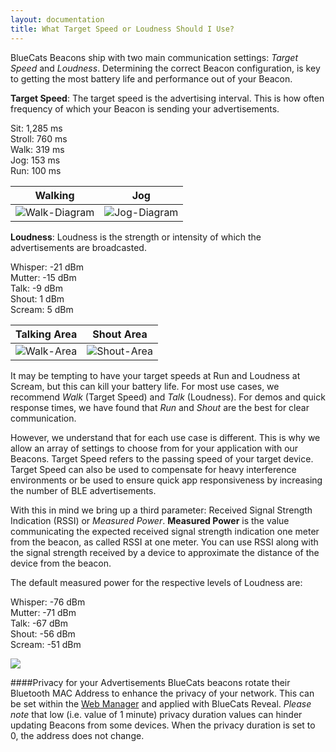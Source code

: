 ```yaml
---
layout: documentation
title: What Target Speed or Loudness Should I Use?
---
```


BlueCats Beacons ship with two main communication settings: *Target Speed* and *Loudness*. Determining the correct Beacon configuration, is key to getting the most battery life and performance out of your Beacon.

**Target Speed**: The target speed is the advertising interval. This is how often frequency of which your Beacon is sending your advertisements.

Sit: 1,285 ms  
Stroll: 760 ms  
Walk: 319 ms   
Jog: 153 ms  
Run: 100 ms

Walking                    |  Jog
:-------------------------:|:-------------------------:
![Walk-Diagram](https://s3-us-west-1.amazonaws.com/github-photos/DeveloperDocs/TargetSpeedOrLoudness/Walk-Diagram.gif)  |  ![Jog-Diagram](https://s3-us-west-1.amazonaws.com/github-photos/DeveloperDocs/TargetSpeedOrLoudness/Jog-Diagram.gif)



**Loudness**: Loudness is the strength or intensity of which the advertisements are broadcasted. 

Whisper: -21 dBm  
Mutter: -15 dBm  
Talk: -9 dBm  
Shout: 1 dBm  
Scream: 5 dBm

Talking Area               |  Shout Area
:-------------------------:|:-------------------------:
![Walk-Area](https://s3-us-west-1.amazonaws.com/github-photos/DeveloperDocs/TargetSpeedOrLoudness/Talk-Area.png)  |  ![Shout-Area](https://s3-us-west-1.amazonaws.com/github-photos/DeveloperDocs/TargetSpeedOrLoudness/Shout-Area.png)

 

It may be tempting to have your target speeds at Run and Loudness at Scream, but this can kill your battery life. For most use cases, we recommend *Walk* (Target Speed) and *Talk* (Loudness). For demos and quick response times, we have found that *Run* and *Shout* are the best for clear communication. 

However, we understand that for each use case is different. This is why we allow an array of settings to choose from for your application with our Beacons. Target Speed refers to the passing speed of your target device. Target Speed can also be used to compensate for heavy interference environments or be used to ensure quick app responsiveness by increasing the number of BLE advertisements.


With this in mind we bring up a third parameter: Received Signal Strength Indication (RSSI) or *Measured Power*. **Measured Power** is the value communicating the expected received signal strength indication one meter from the beacon, as called RSSI at one meter. You can use RSSI along with the signal strength received by a device to approximate the distance of the device from the beacon. 

The default measured power for the respective levels of Loudness are:

Whisper: -76 dBm  
Mutter: -71 dBm  
Talk: -67 dBm  
Shout: -56 dBm  
Scream: -51 dBm

![](https://s3-us-west-1.amazonaws.com/github-photos/DeveloperDocs/TargetSpeedOrLoudness/Settings-Battery-Comparison.png)

####Privacy for your Advertisements
BlueCats beacons rotate their Bluetooth MAC Address to enhance the privacy of your network. This can be set within the [Web Manager](http://support.bluecats.com/customer/en/portal/articles/1601784-changing-beacon-settings) and applied with BlueCats Reveal. *Please note* that low (i.e. value of 1 minute) privacy duration values can hinder updating Beacons from some devices. When the privacy duration is set to 0, the address does not change. 

